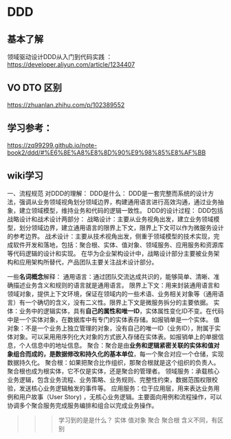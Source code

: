 # DDD 


## 基本了解

领域驱动设计DDD从入门到代码实践 ： https://developer.aliyun.com/article/1234407  

## VO DTO 区别

https://zhuanlan.zhihu.com/p/102389552


## 学习参考：
https://zq99299.github.io/note-book2/ddd/#%E6%8E%A8%E8%8D%90%E9%98%85%E8%AF%BB



## wiki学习

一、流程规范
对DDD的理解：
DDD是什么：
DDD是一套完整而系统的设计方法，强调从业务领域视角划分领域边界，构建通用语言进行高效沟通，通过业务抽象，建立领域模型，维持业务和代码的逻辑一致性。
DDD的设计过程：
DDD包括战略设计和战术设计两部分：
战略设计：主要从业务视角出发，建立业务领域模型，划分领域边界，建立通用语言的限界上下文，限界上下文可以作为微服务设计的参考边界。
战术设计：主要从技术视角出发，侧重于领域模型的技术实现，完成软件开发和落地，包括：聚合根、实体、值对象、领域服务、应用服务和资源库等代码逻辑的设计和实现。
在华为企业架构设计中，战略设计部分主要被业务架构和应用架构所替代，产品团队主要关注战术设计部分。

一些**名词概念**解释：
通用语言：通过团队交流达成共识的，能够简单、清晰、准确描述业务含义和规则的语言就是通用语言。
限界上下文：用来封装通用语言和领域对象，提供上下文环境，保证在领域内的一些术语、业务相关对象等（通用语言）有一个确切的含义，没有二义性。限界上下文是微服务拆分的主要依据。
实体：业务中的逻辑实体，具有**自己的属性和唯一ID**，实体属性变化ID不变。在代码中是一个实体对象，在数据库中有专门的实体表存储。如报销单是一个实体。
值对象：不是一个业务上独立管理的对象，没有自己的唯一ID（业务ID），附属于实体对象。可以采用用序列化大对象的方式嵌入存储在实体表。如报销单上的单据信息，个人信息中的地址信息。
聚合：聚合是由**业务和逻辑紧密关联的实体和值对象组合而成的，是数据修改和持久化的基本单位**，每一个聚合对应一个仓储，实现数据持久化。
聚合根：如果把聚合比作组织，那聚合根就是这个组织的负责人。聚合根也成为根实体，它不仅是实体，还是聚合的管理者。
领域服务：承载核心业务逻辑，包含业务流程、业务策略、业务规则、完整性约束，数据范围权限校验，发送核心业务逻辑触发的事件等。
应用服务：位于应用层，用来表达业务用例和用户故事（User Story) ，无核心业务逻辑。主要面向用例和流程操作，可以协调多个聚合服务完成服务编排和组合以完成业务操作。

>>> 学习到的是是什么？ 实体 值对象  聚合 聚合根    含义不同，有区别
